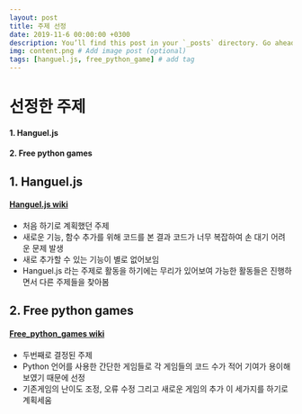 ```yaml
---
layout: post
title: 주제 선정
date: 2019-11-6 00:00:00 +0300
description: You’ll find this post in your `_posts` directory. Go ahead and edit it and re-build the site to see your changes. # Add post description (optional)
img: content.png # Add image post (optional)
tags: [hanguel.js, free_python_game] # add tag
---
```


#  **선정한 주제**
####  1. Hanguel.js
####  2. Free python games

##  **1. Hanguel.js**


####   [Hanguel.js wiki](https://github.com/19-2-SKKU-OSS/2019-2-OSS-L8/wiki/hangul.js)


   - 처음 하기로 계획했던 주제
   - 새로운 기능, 함수 추가를 위해 코드를 본 결과 코드가 너무 복잡하여 손 대기 어려운 문제 발생
   - 새로 추가할 수 있는 기능이 별로 없어보임
   - Hanguel.js 라는 주제로 활동을 하기에는 무리가 있어보여 가능한 활동들은 진행하면서 다른 주제들을 찾아봄

##  **2. Free python games**


####   [Free_python_games wiki](https://github.com/19-2-SKKU-OSS/2019-2-OSS-L8/wiki/free-python-games)


   - 두번째로 결정된 주제
   - Python 언어를 사용한 간단한 게임들로 각 게임들의 코드 수가 적어 기여가 용이해 보였기 때문에 선정
   - 기존게임의 난이도 조정, 오류 수정 그리고 새로운 게임의 추가 이 세가지를 하기로 계획세움
